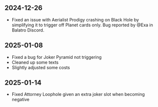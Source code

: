 ## 2024-12-26

* Fixed an issue with Aerialist Prodigy crashing on Black Hole by simplifying it to trigger off Planet cards only.
  Bug reported by @Exa in Balatro Discord.

## 2025-01-08

* Fixed a bug for Joker Pyramid not triggering
* Cleaned up some texts
* Slightly adjusted some costs

## 2025-01-14

* Fixed Attorney Loophole given an extra joker slot when becoming negative